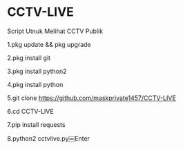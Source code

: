 # CCTV-LIVE
Script Utnuk Melihat CCTV Publik

1.pkg update && pkg upgrade

2.pkg install git

3.pkg install python2

4.pkg install python

5.git clone https://github.com/maskprivate1457/CCTV-LIVE

6.cd CCTV-LIVE 

7.pip install requests

8.python2 cctvlive.py￼Enter
